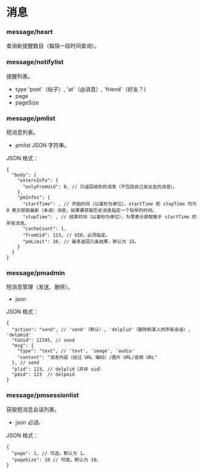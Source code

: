 # 消息

### message/heart
查询新提醒数目（每隔一段时间查询）。

### message/notifylist
提醒列表。

* type 'post'（帖子）, 'at'（@消息）, 'friend'（好友？）
* page
* pageSize

### message/pmlist
短消息列表。

* pmlist JSON 字符串。

JSON 格式：

    {
      "body": {
        "externInfo": {
          "onlyFromUid": 0, // 只返回收到的消息（不包括自己发出去的消息）。
        },
        "pmInfos": {
          "startTime": , // 开始时间（以毫秒为单位）。startTime 和 stopTime 均为 0 表示获取最新（未读）消息，如果要获取历史消息指定一个较早的时间。
          "stopTime": , // 结束时间（以毫秒为单位），为零表示获取晚于 startTime 的所有消息。
          "cacheCount": 1,
          "fromUid": 123, // UID，必须指定。
          "pmLimit": 10, // 最多返回几条结果，默认为 15。
        }
      }
    }

### message/pmadmin
短消息管理（发送、删除）。

* json

JSON 格式：

    {
      "action": "send", // 'send'（默认）, 'delplid'（删除和某人的所有会话）, 'delpmid'
      "toUid": 12345, // send
      "msg": {
        "type": "text", // 'text', 'image', 'audio'
        "content": "消息内容（经过 URL 编码）/图片 URL/音频 URL"
      }, // send
      "plid": 123, // delplid（并非 uid）
      "pmid": 123  // delpmid
    }

### message/pmsessionlist
获取短消息会话列表。

* json *必选。*

JSON 格式：

    {
      "page": 1, // 可选，默认为 1。
      "pageSize": 10 // 可选，默认为 10。
    }